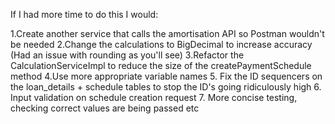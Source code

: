 If I had more time to do this I would:

1.Create another service that calls the amortisation API so Postman wouldn't be needed
2.Change the calculations to BigDecimal to increase accuracy (Had an issue with rounding as you'll see)
3.Refactor the CalculationServiceImpl to reduce the size of the createPaymentSchedule method
4.Use more appropriate variable names
5. Fix the ID sequencers on the loan_details + schedule tables to stop the ID's going ridiculously high
6. Input validation on schedule creation request
7. More concise testing, checking correct values are being passed etc
